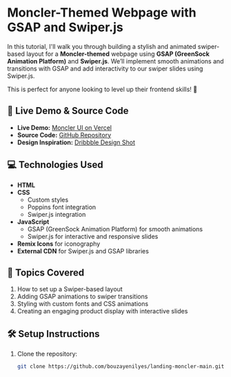 # Moncler-Themed Webpage with GSAP and Swiper.js

In this tutorial, I'll walk you through building a stylish and animated swiper-based layout for a **Moncler-themed** webpage using **GSAP (GreenSock Animation Platform)** and **Swiper.js**. We’ll implement smooth animations and transitions with GSAP and add interactivity to our swiper slides using Swiper.js.

This is perfect for anyone looking to level up their frontend skills! 🚀

## 🔗 Live Demo & Source Code

- **Live Demo:** [Moncler UI on Vercel]([https://moncler-ui.netlify.app/](https://landing-moncler.vercel.app/))
- **Source Code:** [GitHub Repository](https://github.com/bouzayenilyes/landing-moncler-main.git)
- **Design Inspiration:** [Dribbble Design Shot](https://dribbble.com/shots/21212751-A...)

## 💻 Technologies Used

- **HTML**
- **CSS** 
  - Custom styles
  - Poppins font integration
  - Swiper.js integration
- **JavaScript**
  - GSAP (GreenSock Animation Platform) for smooth animations
  - Swiper.js for interactive and responsive slides
- **Remix Icons** for iconography
- **External CDN** for Swiper.js and GSAP libraries

## 📖 Topics Covered

1. How to set up a Swiper-based layout
2. Adding GSAP animations to swiper transitions
3. Styling with custom fonts and CSS animations
4. Creating an engaging product display with interactive slides

## 🛠 Setup Instructions

1. Clone the repository:
   ```bash
   git clone https://github.com/bouzayenilyes/landing-moncler-main.git)
